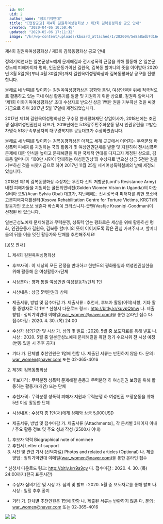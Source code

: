 ```yaml
---
  id: 664
  uid: 2
  author_name: "정의기억연대"
  title: "[연장공고] 제4회 길원옥여성평화상 / 제3회 김복동평화상 공모 안내"
  created: "2020-04-06 10:50:46"
  updated: "2020-05-06 17:11:32"
  image: "/kr/wp-content/uploads/kboard_attached/1/202004/5e8a8adb7d16e9679129.jpg"
---
```

제4회 길원옥여성평화상 / 제3회 김복동평화상 공모 안내


정의기억연대는 일본군성노예제 문제해결과 전시성폭력 근절을 위해 활동해 온 일본군성노예 피해자이자 평화, 인권운동가이신 길원옥, 김복동 할머니의 뜻을 이어받아 2020년 3월 5일(목)부터 4월 30일(목)까지 길원옥여성평화상과 김복동평화상 공모를 진행합니다. 

올해로 네 번째를 맞이하는 길원옥여성평화상은 평화와 통일, 여성인권을 위해 적극적으로 활동하고 있는 국내 여성 활동가를 발굴 및 지원하기 위한 상으로, 길원옥 할머니가 ‘제1회 이화기독여성평화상’ 초대 수상자로 받으신 상금 1백만 원을 기부하신 것을 씨앗기금으로 하여 2017년 5월 17일에 제정되었습니다. 

2017년 제1회 길원옥여성평화상은 구수정 한베평화재단 상임이사가, 2018년에는 조진경 십대여성인권센터 대표가, 2019년에는 5.18광주민주화운동 당시 인권유린을 고발한 차명숙 518구속부상자회 대구경북지부 공동대표가 수상하였습니다. 

올해로 세 번째를 맞이하는 김복동평화상은 아직도 세계 곳곳에서 이어지는 무력분쟁 하 성폭력 피해자를 지원하는 국외 활동가 및 여성인권단체를 발굴 및 지원하여 전시성폭력 문제에 대한 인식을 높이고 문제해결을 위한 국제적 연대를 다지고자 제정된 상으로, 김복동 할머니가 ‘100만 시민이 함께하는 여성인권상’의 수상자로 받으신 상금 5천만 원을 기부하신 것을 씨앗기금으로 하여 2017년 11월 25일 세계여성폭력철폐의 날에 제정되었습니다. 

2018년 제1회 김복동평화상 수상자는 우간다 신의 저항군(Lord's Resistance Army)내전 피해자들을 지원하는 골든위민비전(Golden Women Vision in Uganda)의 아찬 실비아 오발(Acan Sylvia Obal) 대표가, 지난해에는 전시성폭력 피해자를 위한 코소바고문피해자재활센터(Kosova Rehabilitation Centre for Torture Victims, KRCT)의 활동가인 코소보 생존자 바스피예 크라스니치-굿맨(Vasfije Krasniqi-Goodman)이 선정된 바 있습니다.

일본군성노예제 문제해결과 무력분쟁, 성폭력 없는 평화로운 세상을 위해 활동하신 평화, 인권운동가 길원옥, 김복동 할머니의 뜻이 이어지도록 많은 관심 가져주시고, 할머니들의 뒤를 이을 멋진 활동가와 단체를 추천해주세요! 


\[공모 안내\]

1. 제4회 길원옥여성평화상 

- 후보자격 : 이 세상의 모든 전쟁을 반대하고 한반도의 평화통일과 여성인권실현을 위해 활동해 온 여성활동가/단체
- 시상분야 : 평화·통일·여성인권 여성활동가/단체 1인 
- 시상내용 : 상금 5백만원과 상패 

- 제출서류, 방법 및 접수마감
가. 제출서류 : 추천서, 후보자 활동(이력)사항, 기타 활동 증빙자료 각 1부
 \* 신청서 다운로드 링크 : http://bitly.kr/kuvpQtmw
나. 제출방법 : 정의기억연대 이메일(war_women@naver.com)을 통한 온라인 접수
다. 접수마감 : 2020. 4. 30. (목) 24:00

- 수상자 심의기간 및 시상
가. 심의 및 발표 : 2020. 5월 중 보도자료를 통해 발표 
나. 시상 : 2020. 5월 중 일본군성노예제 문제해결을 위한 정기 수요시위 전 시상 예정(변동 있을 시 추후 공지)

- 기타
가. 단체별 추천인원은 1명에 한함
나. 제출된 서류는 반환하지 않음
다. 문의 : war_women@naver.com 또는 02-365-4016


2. 제3회 김복동평화상

- 후보자격 : 무력분쟁 성폭력 문제해결 운동과 무력분쟁 하 여성인권 보장을 위해 활동하는 활동가(개인) 또는 단체 
- 추천자격 : 무력분쟁 성폭력 피해자 지원과 무력분쟁 하 여성인권 보장운동을 위해 5년 이상 활동한 단체 
- 시상내용 : 수상자 총 1인(처)에게 상패와 상금 5,000USD 

- 제출서류, 방법 및 접수마감
가. 제출서류 \[Attachments\]_ 각 문서별 3페이지 이내 / 주요 활동 정보 및 주요 성과 작성 (2500자 이내) 
 1. 후보자 약력 Biographical note of nominee 
 2. 추천서 Letter of support
 3. 사진 및 관련 기사 (선택자료) Photos and related articles (Optional)
나. 제출방법 : 정의기억연대 이메일(war_women@naver.com)을 통한 온라인 접수

 \* 신청서 다운로드 링크: http://bitly.kr/9a9qy
다. 접수마감 : 2020. 4. 30. (목) 24:00까지(한국 표준시간) 

- 수상자 심의기간 및 시상
가. 심의 및 발표 : 2020. 5월 중 보도자료를 통해 발표 
나. 시상 : 일정 추후 공지

- 기타
가. 단체별 추천인원은 1명에 한함
나. 제출된 서류는 반환하지 않음
다. 문의 : war_women@naver.com 또는 02-365-4016


 ![](/kr/wp-content/uploads/kboard_attached/1/202004/5e8a8adb7d16e9679129.jpg)
 ![](/kr/wp-content/uploads/kboard_attached/1/202004/5e8a8af1879da5073957.jpg)